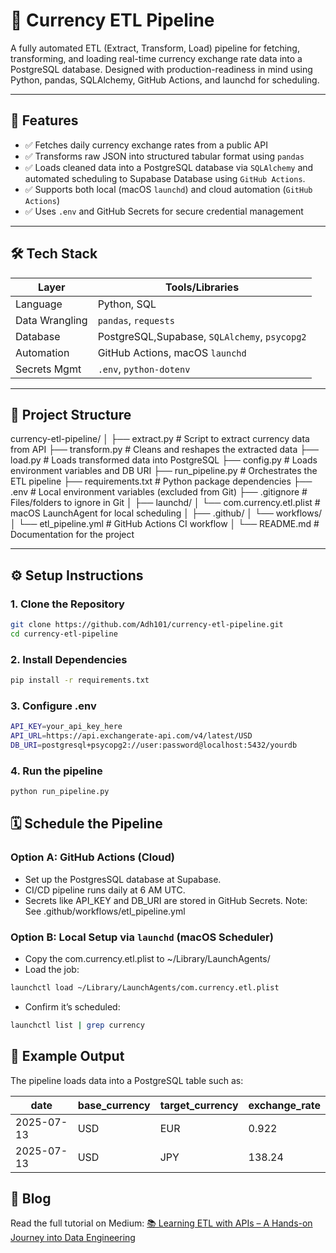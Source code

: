 # 💱 Currency ETL Pipeline

A fully automated ETL (Extract, Transform, Load) pipeline for fetching, transforming, and loading real-time currency exchange rate data into a PostgreSQL database. Designed with production-readiness in mind using Python, pandas, SQLAlchemy, GitHub Actions, and launchd for scheduling.

---

## 📌 Features

- ✅ Fetches daily currency exchange rates from a public API
- ✅ Transforms raw JSON into structured tabular format using `pandas`
- ✅ Loads cleaned data into a PostgreSQL database via `SQLAlchemy` and automated scheduling to Supabase Database using `GitHub Actions`.
- ✅ Supports both local (macOS `launchd`) and cloud automation (`GitHub Actions`)
- ✅ Uses `.env` and GitHub Secrets for secure credential management

---

## 🛠 Tech Stack

| Layer        | Tools/Libraries                 |
|--------------|----------------------------------|
| Language     | Python, SQL                      |
| Data Wrangling | `pandas`, `requests`           |
| Database     | PostgreSQL,Supabase, `SQLAlchemy`, `psycopg2` |
| Automation   | GitHub Actions, macOS `launchd` |
| Secrets Mgmt | `.env`, `python-dotenv`         |

---

## 📂 Project Structure
currency-etl-pipeline/
│
├── extract.py              # Script to extract currency data from API
├── transform.py            # Cleans and reshapes the extracted data
├── load.py                 # Loads transformed data into PostgreSQL
├── config.py               # Loads environment variables and DB URI
├── run_pipeline.py         # Orchestrates the ETL pipeline
├── requirements.txt        # Python package dependencies
├── .env                    # Local environment variables (excluded from Git)
├── .gitignore              # Files/folders to ignore in Git
│
├── launchd/
│   └── com.currency.etl.plist     # macOS LaunchAgent for local scheduling
│
├── .github/
│   └── workflows/
│       └── etl_pipeline.yml       # GitHub Actions CI workflow
│
└── README.md              # Documentation for the project


---

## ⚙️ Setup Instructions

### 1. Clone the Repository

```bash
git clone https://github.com/Adh101/currency-etl-pipeline.git
cd currency-etl-pipeline
```
### 2. Install Dependencies
```bash
pip install -r requirements.txt
```
### 3. Configure .env
```bash
API_KEY=your_api_key_here
API_URL=https://api.exchangerate-api.com/v4/latest/USD
DB_URI=postgresql+psycopg2://user:password@localhost:5432/yourdb
```
### 4. Run the pipeline
```bash
python run_pipeline.py
```
## 🗓️ Schedule the Pipeline
### Option A: GitHub Actions (Cloud)
- Set up the PostgresSQL database at Supabase.
- CI/CD pipeline runs daily at 6 AM UTC.
- Secrets like API_KEY and DB_URI are stored in GitHub Secrets.
Note: See .github/workflows/etl_pipeline.yml

### Option B: Local Setup via `launchd` (macOS Scheduler)
- Copy the com.currency.etl.plist to ~/Library/LaunchAgents/
- Load the job:
 ```bash
launchctl load ~/Library/LaunchAgents/com.currency.etl.plist
```
- Confirm it’s scheduled:
 ```bash
launchctl list | grep currency
```

## 🧪 Example Output
The pipeline loads data into a PostgreSQL table such as:

| date       | base\_currency | target\_currency | exchange\_rate |
| ---------- | -------------- | ---------------- | -------------- |
| 2025-07-13 | USD            | EUR              | 0.922          |
| 2025-07-13 | USD            | JPY              | 138.24         |

## 📖 Blog
Read the full tutorial on Medium:
[📚 Learning ETL with APIs – A Hands-on Journey into Data Engineering](https://medium.com/@atish.dhamala/learning-etl-with-apis-a-hands-on-journey-into-data-engineering-b11ef5fbde16)




